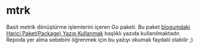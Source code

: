 # mtrk

Basit metrik dönüştürme işlemlerini içeren Go paketi. Bu paket [blogumdaki Harici Paket(Package) Yazıp Kullanmak](https://www.buraksenyurt.com/post/harici-paket-yazip-kullanmak) başlıklı yazıda kullanılmaktadır. Repoda yer alma sebebini öğrenmek için bu yazıyı okumak faydalıl olabilir ;)
